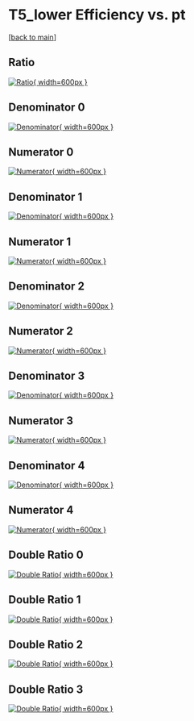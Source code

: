 # T5_lower Efficiency vs. pt

[[back to main](./)]



## Ratio

[![Ratio](../mtv/var/T5_lower_vtr_0_0_eff_pt.png){ width=600px }](../mtv/var/T5_lower_vtr_0_0_eff_pt.pdf)

## Denominator 0

[![Denominator](../mtv/den/T5_lower_vtr_0_0_eff_pt_den0.png){ width=600px }](../mtv/den/T5_lower_vtr_0_0_eff_pt_den0.pdf)

## Numerator 0

[![Numerator](../mtv/num/T5_lower_vtr_0_0_eff_pt_num0.png){ width=600px }](../mtv/num/T5_lower_vtr_0_0_eff_pt_num0.pdf)

## Denominator 1

[![Denominator](../mtv/den/T5_lower_vtr_0_0_eff_pt_den1.png){ width=600px }](../mtv/den/T5_lower_vtr_0_0_eff_pt_den1.pdf)

## Numerator 1

[![Numerator](../mtv/num/T5_lower_vtr_0_0_eff_pt_num1.png){ width=600px }](../mtv/num/T5_lower_vtr_0_0_eff_pt_num1.pdf)

## Denominator 2

[![Denominator](../mtv/den/T5_lower_vtr_0_0_eff_pt_den2.png){ width=600px }](../mtv/den/T5_lower_vtr_0_0_eff_pt_den2.pdf)

## Numerator 2

[![Numerator](../mtv/num/T5_lower_vtr_0_0_eff_pt_num2.png){ width=600px }](../mtv/num/T5_lower_vtr_0_0_eff_pt_num2.pdf)

## Denominator 3

[![Denominator](../mtv/den/T5_lower_vtr_0_0_eff_pt_den3.png){ width=600px }](../mtv/den/T5_lower_vtr_0_0_eff_pt_den3.pdf)

## Numerator 3

[![Numerator](../mtv/num/T5_lower_vtr_0_0_eff_pt_num3.png){ width=600px }](../mtv/num/T5_lower_vtr_0_0_eff_pt_num3.pdf)

## Denominator 4

[![Denominator](../mtv/den/T5_lower_vtr_0_0_eff_pt_den4.png){ width=600px }](../mtv/den/T5_lower_vtr_0_0_eff_pt_den4.pdf)

## Numerator 4

[![Numerator](../mtv/num/T5_lower_vtr_0_0_eff_pt_num4.png){ width=600px }](../mtv/num/T5_lower_vtr_0_0_eff_pt_num4.pdf)

## Double Ratio 0

[![Double Ratio](../mtv/ratio/T5_lower_vtr_0_0_eff_pt_ratio0.png){ width=600px }](../mtv/ratio/T5_lower_vtr_0_0_eff_pt_ratio0.pdf)

## Double Ratio 1

[![Double Ratio](../mtv/ratio/T5_lower_vtr_0_0_eff_pt_ratio1.png){ width=600px }](../mtv/ratio/T5_lower_vtr_0_0_eff_pt_ratio1.pdf)

## Double Ratio 2

[![Double Ratio](../mtv/ratio/T5_lower_vtr_0_0_eff_pt_ratio2.png){ width=600px }](../mtv/ratio/T5_lower_vtr_0_0_eff_pt_ratio2.pdf)

## Double Ratio 3

[![Double Ratio](../mtv/ratio/T5_lower_vtr_0_0_eff_pt_ratio3.png){ width=600px }](../mtv/ratio/T5_lower_vtr_0_0_eff_pt_ratio3.pdf)

